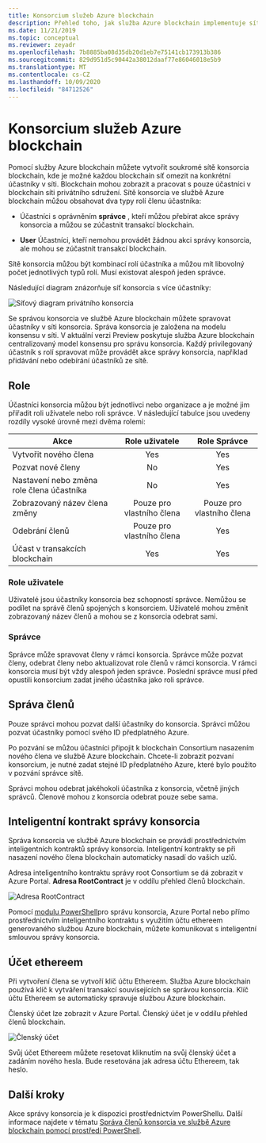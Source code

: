```yaml
---
title: Konsorcium služeb Azure blockchain
description: Přehled toho, jak služba Azure blockchain implementuje sítě blockchain pro konsorcium.
ms.date: 11/21/2019
ms.topic: conceptual
ms.reviewer: zeyadr
ms.openlocfilehash: 7b8885ba08d35db20d1eb7e75141cb173913b386
ms.sourcegitcommit: 829d951d5c90442a38012daaf77e86046018e5b9
ms.translationtype: MT
ms.contentlocale: cs-CZ
ms.lasthandoff: 10/09/2020
ms.locfileid: "84712526"
---
```

# <a name="azure-blockchain-service-consortium"></a>Konsorcium služeb Azure blockchain

Pomocí služby Azure blockchain můžete vytvořit soukromé sítě konsorcia blockchain, kde je možné každou blockchain síť omezit na konkrétní účastníky v síti. Blockchain mohou zobrazit a pracovat s pouze účastníci v blockchain síti privátního sdružení. Sítě konsorcia ve službě Azure blockchain můžou obsahovat dva typy rolí členu účastníka:

* Účastníci s oprávněním **správce** , kteří můžou přebírat akce správy konsorcia a můžou se zúčastnit transakcí blockchain.

* **User** Účastníci, kteří nemohou provádět žádnou akci správy konsorcia, ale mohou se zúčastnit transakcí blockchain.

Sítě konsorcia můžou být kombinací rolí účastníka a můžou mít libovolný počet jednotlivých typů rolí. Musí existovat alespoň jeden správce.

Následující diagram znázorňuje síť konsorcia s více účastníky:

![Síťový diagram privátního konsorcia](./media/consortium/network-diagram.png)

Se správou konsorcia ve službě Azure blockchain můžete spravovat účastníky v síti konsorcia. Správa konsorcia je založena na modelu konsensu v síti. V aktuální verzi Preview poskytuje služba Azure blockchain centralizovaný model konsensu pro správu konsorcia. Každý privilegovaný účastník s rolí spravovat může provádět akce správy konsorcia, například přidávání nebo odebírání účastníků ze sítě.

## <a name="roles"></a>Role

Účastníci konsorcia můžou být jednotlivci nebo organizace a je možné jim přiřadit roli uživatele nebo roli správce. V následující tabulce jsou uvedeny rozdíly vysoké úrovně mezi dvěma rolemi:

| Akce | Role uživatele | Role Správce
|--------|:----:|:------------:|
| Vytvořit nového člena | Yes | Yes |
| Pozvat nové členy | No | Yes |
| Nastavení nebo změna role člena účastníka | No | Yes |
| Zobrazovaný název člena změny | Pouze pro vlastního člena | Pouze pro vlastního člena |
| Odebrání členů | Pouze pro vlastního člena | Yes |
| Účast v transakcích blockchain | Yes | Yes |

### <a name="user-role"></a>Role uživatele

Uživatelé jsou účastníky konsorcia bez schopností správce. Nemůžou se podílet na správě členů spojených s konsorciem. Uživatelé mohou změnit zobrazovaný název členů a mohou se z konsorcia odebrat sami.

### <a name="administrator"></a>Správce

Správce může spravovat členy v rámci konsorcia. Správce může pozvat členy, odebrat členy nebo aktualizovat role členů v rámci konsorcia.
V rámci konsorcia musí být vždy alespoň jeden správce. Poslední správce musí před opustili konsorcium zadat jiného účastníka jako roli správce.

## <a name="managing-members"></a>Správa členů

Pouze správci mohou pozvat další účastníky do konsorcia. Správci můžou pozvat účastníky pomocí svého ID předplatného Azure.

Po pozvání se můžou účastníci připojit k blockchain Consortium nasazením nového člena ve službě Azure blockchain. Chcete-li zobrazit pozvaní konsorcium, je nutné zadat stejné ID předplatného Azure, které bylo použito v pozvání správce sítě.

Správci mohou odebrat jakéhokoli účastníka z konsorcia, včetně jiných správců. Členové mohou z konsorcia odebrat pouze sebe sama.

## <a name="consortium-management-smart-contract"></a>Inteligentní kontrakt správy konsorcia

Správa konsorcia ve službě Azure blockchain se provádí prostřednictvím inteligentních kontraktů správy konsorcia. Inteligentní kontrakty se při nasazení nového člena blockchain automaticky nasadí do vašich uzlů.

Adresa inteligentního kontraktu správy root Consortium se dá zobrazit v Azure Portal. **Adresa RootContract** je v oddílu přehled členů blockchain.

![Adresa RootContract](./media/consortium/rootcontract-address.png)

Pomocí [modulu PowerShell](manage-consortium-powershell.md)pro správu konsorcia, Azure Portal nebo přímo prostřednictvím inteligentního kontraktu s využitím účtu ethereem generovaného službou Azure blockchain, můžete komunikovat s inteligentní smlouvou správy konsorcia.

## <a name="ethereum-account"></a>Účet ethereem

Při vytvoření člena se vytvoří klíč účtu Ethereem. Služba Azure blockchain používá klíč k vytváření transakcí souvisejících se správou konsorcia. Klíč účtu Ethereem se automaticky spravuje službou Azure blockchain.

Členský účet lze zobrazit v Azure Portal. Členský účet je v oddílu přehled členů blockchain.

![Členský účet](./media/consortium/member-account.png)

Svůj účet Ethereem můžete resetovat kliknutím na svůj členský účet a zadáním nového hesla. Bude resetována jak adresa účtu Ethereem, tak heslo.  

## <a name="next-steps"></a>Další kroky

Akce správy konsorcia je k dispozici prostřednictvím PowerShellu. Další informace najdete v tématu [Správa členů konsorcia ve službě Azure blockchain pomocí prostředí PowerShell](manage-consortium-powershell.md).
